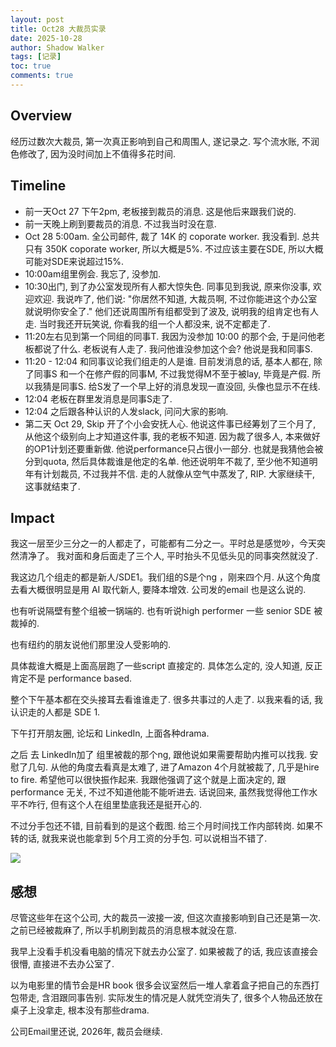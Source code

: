 ```yaml
---
layout: post
title: Oct28 大裁员实录
date: 2025-10-28
author: Shadow Walker
tags: [记录]
toc: true
comments: true
---
```


## Overview

经历过数次大裁员, 第一次真正影响到自己和周围人, 遂记录之.  写个流水账, 不润色修改了, 因为没时间加上不值得多花时间. 


## Timeline

- 前一天Oct 27 下午2pm, 老板接到裁员的消息. 这是他后来跟我们说的. 
- 前一天晚上刷到要裁员的消息. 不过我当时没在意. 
- Oct 28 5:00am. 全公司邮件, 裁了 14K 的 coporate worker. 我没看到. 总共只有 350K coporate worker, 所以大概是5%. 不过应该主要在SDE, 所以大概可能对SDE来说超过15%. 
- 10:00am组里例会. 我忘了, 没参加. 
- 10:30出门, 到了办公室发现所有人都大惊失色. 同事见到我说, 原来你没事, 欢迎欢迎. 我说咋了, 他们说: "你居然不知道, 大裁员啊, 不过你能进这个办公室就说明你安全了." 他们还说周围所有组都受到了波及, 说明我的组肯定也有人走.  当时我还开玩笑说, 你看我的组一个人都没来, 说不定都走了. 
- 11:20左右见到第一个同组的同事T. 我因为没参加 10:00 的那个会, 于是问他老板都说了什么. 老板说有人走了. 我问他谁没参加这个会? 他说是我和同事S. 
- 11:20 - 12:04 和同事议论我们组走的人是谁.  目前发消息的话, 基本人都在, 除了同事S 和一个在修产假的同事M, 不过我觉得M不至于被lay, 毕竟是产假. 所以我猜是同事S. 给S发了一个早上好的消息发现一直没回, 头像也显示不在线. 
- 12:04 老板在群里发消息是同事S走了. 
- 12:04 之后跟各种认识的人发slack, 问问大家的影响. 
- 第二天 Oct 29, Skip 开了个小会安抚人心. 他说这件事已经筹划了三个月了, 从他这个级别向上才知道这件事, 我的老板不知道. 因为裁了很多人, 本来做好的OP1计划还要重新做. 他说performance只占很小一部分.  也就是我猜他会被分到quota, 然后具体裁谁是他定的名单. 他还说明年不裁了, 至少他不知道明年有计划裁员, 不过我并不信. 走的人就像从空气中蒸发了, RIP. 大家继续干, 这事就结束了. 

## Impact

我这一层至少三分之一的人都走了，可能都有二分之一。平时总是感觉吵，今天突然清净了。 我对面和身后面走了三个人, 平时抬头不见低头见的同事突然就没了. 

我这边几个组走的都是新人/SDE1。我们组的S是个ng ，刚来四个月. 从这个角度去看大概很明显是用 AI 取代新人, 要降本增效.  公司发的email 也是这么说的. 

也有听说隔壁有整个组被一锅端的.  也有听说high performer 一些 senior SDE 被裁掉的. 

也有纽约的朋友说他们那里没人受影响的. 

具体裁谁大概是上面高层跑了一些script 直接定的. 具体怎么定的, 没人知道, 反正肯定不是 performance based. 

整个下午基本都在交头接耳去看谁谁走了. 很多共事过的人走了. 以我来看的话, 我认识走的人都是 SDE 1. 

下午打开朋友圈, 论坛和 LinkedIn, 上面各种drama. 

之后 去 LinkedIn加了 组里被裁的那个ng, 跟他说如果需要帮助内推可以找我. 安慰了几句. 从他的角度去看真是太难了, 进了Amazon 4个月就被裁了, 几乎是hire to fire. 希望他可以很快振作起来. 我跟他强调了这个就是上面决定的, 跟performance 无关, 不过不知道他能不能听进去. 话说回来, 虽然我觉得他工作水平不咋行, 但有这个人在组里垫底我还是挺开心的. 

不过分手包还不错, 目前看到的是这个截图. 给三个月时间找工作内部转岗. 如果不转的话, 就我来说也能拿到 5个月工资的分手包. 可以说相当不错了. 

![](https://lh3.googleusercontent.com/pw/AP1GczOK6x0k-AXEVfgaA7WivPMgAvOp0whxjLpOzu7A1G6OBAZtvwUDfuuJKzy0bcj1pPbFcDDtrUTGppFXEGLwwFrXv4mI9jmuQfB2pPyeQGv6tKqkwLrvtO9_jRtE_N2yU07AMUg2LM9Q4POIfiwxJC2vxQ=w581-h1281-s-no-gm?authuser=0)



## 感想

尽管这些年在这个公司, 大的裁员一波接一波, 但这次直接影响到自己还是第一次. 之前已经被裁麻了, 所以手机刷到裁员的消息根本就没在意. 

我早上没看手机没看电脑的情况下就去办公室了. 如果被裁了的话, 我应该直接会很懵, 直接进不去办公室了. 

以为电影里的情节会是HR book 很多会议室然后一堆人拿着盒子把自己的东西打包带走, 含泪跟同事告别.  实际发生的情况是人就凭空消失了, 很多个人物品还放在桌子上没拿走, 根本没有那些drama. 

公司Email里还说, 2026年, 裁员会继续. 